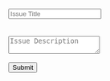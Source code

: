 <body>
  <form name="input" method="post" action="https://formspree.io/benjamin.smith@ablevets.com" >
    <br>
    <input type="text" name="Title" placeholder="Issue Title" />
    <br>
    <br><br>
    <textarea name="Description" placeholder="Issue Description"></textarea>
    <br>
    <br>
    <input type="submit" value="Submit" />
  </form>
</body>
